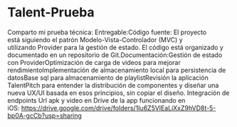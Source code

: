 # Talent-Prueba
Comparto mi prueba técnica: Entregable:Código fuente: El proyecto está siguiendo el patrón Modelo-Vista-Controlador (MVC) y utilizando Provider para la gestión de estado. El código está organizado y documentado en un repositorio de Git.Documentación:Gestión de estado con ProviderOptimización de carga de videos para mejorar rendimientoImplementación de almacenamiento local para persistencia de datosBase sql para almacenamiento de playlistRevisión la aplicación TalentPitch para entender la distribución de componentes y diseñar una nueva UX/UI basada en esos principios, sin copiar el diseño.
Integración de endpoints
Url apk y video en Drive de la app funcionando en iOS: https://drive.google.com/drive/folders/1Iu6Z5VlEaLiXxZ9hVD8t-5-bp0A-gcCb?usp=sharing
